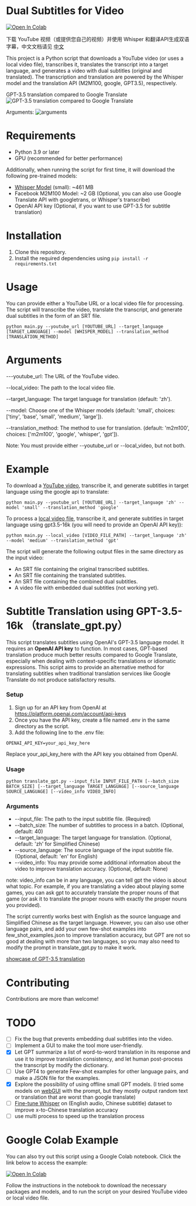 # Dual Subtitles for Video

[![Open In Colab](https://colab.research.google.com/assets/colab-badge.svg)](https://colab.research.google.com/drive/1XDLFlgew9BzUqNpTv_kq0HNocTNOSekP?usp=sharing)

下载 YouTube 视频（或提供您自己的视频）并使用 Whisper 和翻译API生成双语字幕，中文文档请见 [中文](README_zh.md)

This project is a Python script that downloads a YouTube video (or uses a local video file), transcribes it, translates the transcript into a target language, and generates a video with dual subtitles (original and translated). The transcription and translation are powered by the Whisper model and the translation API (M2M100, google, GPT3.5), respectively.

<!-- Note: Embedding the subtitles into the video is not working yet, due to some bugs causing the font in non-English languages to not be found. For now, it will only generate a dual-language SRT file. -->

GPT-3.5 translation compared to Google Translate
![GPT-3.5 translation compared to Google Translate](assets/google-vs-gpt.png)

Arguments:
![arguments](assets/args.png)


# Requirements

- Python 3.9 or later
- GPU (recommended for better performance)

Additionally, when running the script for first time, it will download the following pre-trained models:

- [Whisper Model](https://github.com/openai/whisper) (small): ~461 MB
- Facebook M2M100 Model: ~2 GB (Optional, you can also use Google Translate API with googletrans, or Whisper's transcribe)
- OpenAI API key (Optional, if you want to use GPT-3.5 for subtitle translation)

# Installation
1. Clone this repository.
2. Install the required dependencies using ``` pip install -r requirements.txt ```

# Usage
You can provide either a YouTube URL or a local video file for processing. The script will transcribe the video, translate the transcript, and generate dual subtitles in the form of an SRT file.

```
python main.py --youtube_url [YOUTUBE_URL] --target_language [TARGET_LANGUAGE] --model [WHISPER_MODEL] --translation_method [TRANSLATION_METHOD]

```
# Arguments

---youtube_url: The URL of the YouTube video.

--local_video: The path to the local video file.

--target_language: The target language for translation (default: 'zh').

--model: Choose one of the Whisper models (default: 'small', choices: ['tiny', 'base', 'small', 'medium', 'large']).

--translation_method: The method to use for translation. (default: 'm2m100', choices: ['m2m100', 'google', 'whisper', 'gpt']).


Note: You must provide either --youtube_url or --local_video, but not both.

# Example

To download a <u>YouTube video</u>, transcribe it, and generate subtitles in target language using the google api to translate:

```
python main.py --youtube_url [YOUTUBE_URL] --target_language 'zh' --model 'small' --translation_method 'google'
```

To process a <u>local video file</u>, transcribe it, and generate subtitles in target language using gpt3.5-16k (you will need to provide an OpenAI API key)):

```
python main.py --local_video [VIDEO_FILE_PATH] --target_language 'zh' --model 'medium' --translation_method 'gpt'
```


The script will generate the following output files in the same directory as the input video:

- An SRT file containing the original transcribed subtitles.
- An SRT file containing the translated subtitles.
- An SRT file containing the combined dual subtitles.
- A video file with embedded dual subtitles (not working yet).


# Subtitle Translation using GPT-3.5-16k （translate_gpt.py）

This script translates subtitles using OpenAI's GPT-3.5 language model. It requires an **OpenAI API key** to function. In most cases, GPT-based translation produce much better results compared to Google Translate, especially when dealing with context-specific translations or idiomatic expressions. This script aims to provide an alternative method for translating subtitles when traditional translation services like Google Translate do not produce satisfactory results.



### Setup
1. Sign up for an API key from OpenAI at https://platform.openai.com/account/api-keys
2. Once you have the API key, create a file named .env in the same directory as the script.
3. Add the following line to the .env file:
```
OPENAI_API_KEY=your_api_key_here
```
Replace your_api_key_here with the API key you obtained from OpenAI.

### Usage

```
python translate_gpt.py --input_file INPUT_FILE_PATH [--batch_size BATCH_SIZE] [--target_language TARGET_LANGUAGE] [--source_language SOURCE_LANGUAGE] [--video_info VIDEO_INFO]

```

### Arguments

- --input_file: The path to the input subtitle file. (Required)
- --batch_size: The number of subtitles to process in a batch. (Optional, default: 40)
- --target_language: The target language for translation. (Optional, default: 'zh' for Simplified Chinese)
- --source_language: The source language of the input subtitle file. (Optional, default: 'en' for English)
- --video_info: You may provide some additional information about the video to improve translation accuracy. (Optional, default: None)

note: video_info can be in any language, you can tell gpt the video is about what topic. For example, if you are translating a video about playing some games, you can ask gpt to accurately translate the proper nouns of that game (or ask it to translate the proper nouns with exactly the proper nouns you provided). 

The script currently works best with English as the source language and Simplified Chinese as the target language. However, you can also use other language pairs, and add your own few-shot examples into few_shot_examples.json to improve translation accuracy, but GPT are not so good at dealing with more than two languages, so you may also need to modify the prompt in translate_gpt.py to make it work. 

[showcase of GPT-3.5 translation](https://www.bilibili.com/video/BV1xv4y1E7ZD/)


# Contributing
Contributions are more than welcome!


# TODO
- [ ] Fix the bug that prevents embedding dual subtitles into the video.
- [ ] Implement a GUI to make the tool more user-friendly.
- [x] Let GPT summarize a list of word-to-word translation in its response and use it to improve translation consistency, and let human post-process the transcript by modify the dictionary.
- [ ] Use GPT4 to generate Few-shot examples for other language pairs, and make a JSON file for the examples.
- [x] Explore the possibility of using offline small GPT models. (I tried some models on [webGUI](https://github.com/oobabooga/text-generation-webui) with the prompt, but they mostly output random text or translation that are worst than google translate)
- [ ] [Fine-tune Whisper](https://github.com/jumon/whisper-finetuning) on (English audio, Chinese subtitle) dataset to improve x-to-Chinese translation accuracy
- [ ] use multi process to speed up the translation process
  
# Google Colab Example
You can also try out this script using a Google Colab notebook. Click the link below to access the example:

[![Open In Colab](https://colab.research.google.com/assets/colab-badge.svg)](https://colab.research.google.com/drive/1XDLFlgew9BzUqNpTv_kq0HNocTNOSekP?usp=sharing)


Follow the instructions in the notebook to download the necessary packages and models, and to run the script on your desired YouTube video or local video file.